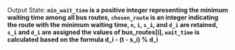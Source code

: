 Output State: **`min_wait_time` is a positive integer representing the minimum waiting time among all bus routes, `chosen_route` is an integer indicating the route with the minimum waiting time, `n`, `i`, `s_i`, and `d_i` are retained, `s_i` and `d_i` are assigned the values of bus_routes[i], `wait_time` is calculated based on the formula d_i - (t - s_i) % d_i**